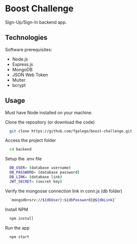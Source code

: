 # Boost Challenge

Sign-Up/Sign-In backend app.

## Technologies

Software prerequisites:

- Node.js
- Express.js
- MongoDB
- JSON Web Token
- Multer
- bcrypt

## Usage

Must have Node installed on your machine.

Clone the repository (or download the code)

```bash
  git clone https://github.com/fgalego/boost-challenge.git
```

Access the project folder

```bash
  cd backend
```

Setup the .env file

```bash
  DB_USER= (database username)
  DB_PASSWORD= (database password)
  DB_LINK= (database link)
  JWT_SECRET= (secret key)

```

Verify the mongoose connection link in conn.js (db folder)

```bash
  `mongodb+srv://${dbUser}:${dbPassword}@${dbLink}`
```

Install NPM

```bash
  npm install
```

Run the app

```bash
  npm start
```
